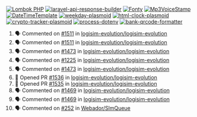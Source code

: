 [![Lombok PHP](https://github-readme-stats.vercel.app/api/pin/?username=MarcinOrlowski&repo=lombok-php&theme=default&hide_border=true&title_color=87c9c3&text_color=62696d&icon_color=636a6d&bg_color=30393e)](https://github.com/MarcinOrlowski/lombok-php)
[![laravel-api-response-builder](https://github-readme-stats.vercel.app/api/pin/?username=MarcinOrlowski&repo=laravel-api-response-builder&theme=default&hide_border=true&title_color=87c9c3&text_color=62696d&icon_color=636a6d&bg_color=30393e)](https://github.com/MarcinOrlowski/laravel-api-response-builder)
[![Fonty](https://github-readme-stats.vercel.app/api/pin/?username=MarcinOrlowski&repo=Fonty&theme=default&hide_border=true&title_color=87c9c3&text_color=62696d&icon_color=636a6d&bg_color=30393e)](https://github.com/MarcinOrlowski/Fonty)
[![Mp3VoiceStamp](https://github-readme-stats.vercel.app/api/pin/?username=MarcinOrlowski&repo=Mp3VoiceStamp&theme=default&hide_border=true&title_color=87c9c3&text_color=62696d&icon_color=636a6d&bg_color=30393e)](https://github.com/MarcinOrlowski/Mp3VoiceStamp)
[![DateTimeTemplate](https://github-readme-stats.vercel.app/api/pin/?username=MarcinOrlowski&repo=DateTimeTemplate&theme=default&hide_border=true&title_color=87c9c3&text_color=62696d&icon_color=636a6d&bg_color=30393e)](https://github.com/MarcinOrlowski/DateTimeTemplate)
[![weekday-plasmoid](https://github-readme-stats.vercel.app/api/pin/?username=MarcinOrlowski&repo=weekday-plasmoid&theme=default&hide_border=true&title_color=87c9c3&text_color=62696d&icon_color=636a6d&bg_color=30393e)](https://github.com/MarcinOrlowski/weekday-plasmoid)
[![html-clock-plasmoid](https://github-readme-stats.vercel.app/api/pin/?username=MarcinOrlowski&repo=html-clock-plasmoid&theme=default&hide_border=true&title_color=87c9c3&text_color=62696d&icon_color=636a6d&bg_color=30393e)](https://github.com/MarcinOrlowski/html-clock-plasmoid)
[![crypto-tracker-plasmoid](https://github-readme-stats.vercel.app/api/pin/?username=MarcinOrlowski&repo=crypto-tracker-plasmoid&theme=default&hide_border=true&title_color=87c9c3&text_color=62696d&icon_color=636a6d&bg_color=30393e)](https://github.com/MarcinOrlowski/crypto-tracker-plasmoid)
[![process-dotenv](https://github-readme-stats.vercel.app/api/pin/?username=MarcinOrlowski&repo=process-dotenv&theme=default&hide_border=true&title_color=87c9c3&text_color=62696d&icon_color=636a6d&bg_color=30393e)](https://github.com/MarcinOrlowski/process-dotenv)
[![bank-qrcode-formatter](https://github-readme-stats.vercel.app/api/pin/?username=MarcinOrlowski&repo=bank-qrcode-formatter&theme=default&hide_border=true&title_color=87c9c3&text_color=62696d&icon_color=636a6d&bg_color=30393e)](https://github.com/MarcinOrlowski/bank-qrcode-formatter)

<!--START_SECTION:activity-->
1. 🗣 Commented on [#1511](https://github.com/logisim-evolution/logisim-evolution/issues/1511) in [logisim-evolution/logisim-evolution](https://github.com/logisim-evolution/logisim-evolution)
2. 🗣 Commented on [#1511](https://github.com/logisim-evolution/logisim-evolution/issues/1511) in [logisim-evolution/logisim-evolution](https://github.com/logisim-evolution/logisim-evolution)
3. 🗣 Commented on [#1473](https://github.com/logisim-evolution/logisim-evolution/issues/1473) in [logisim-evolution/logisim-evolution](https://github.com/logisim-evolution/logisim-evolution)
4. 🗣 Commented on [#1225](https://github.com/logisim-evolution/logisim-evolution/issues/1225) in [logisim-evolution/logisim-evolution](https://github.com/logisim-evolution/logisim-evolution)
5. 🗣 Commented on [#1473](https://github.com/logisim-evolution/logisim-evolution/issues/1473) in [logisim-evolution/logisim-evolution](https://github.com/logisim-evolution/logisim-evolution)
6. 💪 Opened PR [#1536](https://github.com/logisim-evolution/logisim-evolution/pull/1536) in [logisim-evolution/logisim-evolution](https://github.com/logisim-evolution/logisim-evolution)
7. 💪 Opened PR [#1535](https://github.com/logisim-evolution/logisim-evolution/pull/1535) in [logisim-evolution/logisim-evolution](https://github.com/logisim-evolution/logisim-evolution)
8. 🗣 Commented on [#1469](https://github.com/logisim-evolution/logisim-evolution/issues/1469) in [logisim-evolution/logisim-evolution](https://github.com/logisim-evolution/logisim-evolution)
9. 🗣 Commented on [#1469](https://github.com/logisim-evolution/logisim-evolution/issues/1469) in [logisim-evolution/logisim-evolution](https://github.com/logisim-evolution/logisim-evolution)
10. 🗣 Commented on [#252](https://github.com/Webador/SlmQueue/issues/252) in [Webador/SlmQueue](https://github.com/Webador/SlmQueue)
<!--END_SECTION:activity-->
